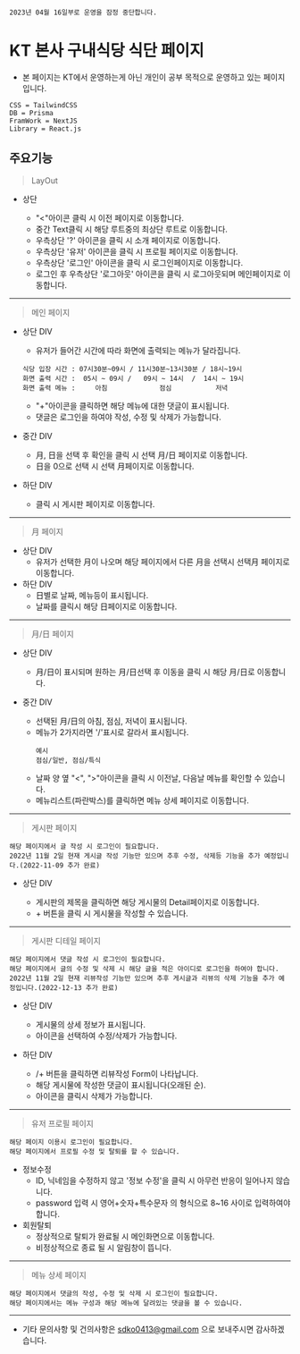 ```

2023년 04월 16일부로 운영을 잠정 중단합니다.

```
# KT 본사 구내식당 식단 페이지
- 본 페이지는 KT에서 운영하는게 아닌 개인이 공부 목적으로 운영하고 있는 페이지 입니다.
```
CSS = TailwindCSS
DB = Prisma
FramWork = NextJS
Library = React.js
```

## 주요기능

> LayOut

- 상단

  - "<"아이콘 클릭 시 이전 페이지로 이동합니다.
  - 중간 Text클릭 시 해당 루트중의 최상단 루트로 이동합니다.
  - 우측상단 '?' 아이콘을 클릭 시 소개 페이지로 이동합니다.
  - 우측상단 '유저' 아이콘을 클릭 시 프로필 페이지로 이동합니다.
  - 우측상단 '로그인' 아이콘을 클릭 시 로그인페이지로 이동합니다.
  - 로그인 후 우측상단 '로그아웃' 아이콘을 클릭 시 로그아웃되며 메인페이지로 이동합니다.

---

> 메인 페이지

- 상단 DIV
  - 유저가 들어간 시간에 따라 화면에 출력되는 메뉴가 달라집니다.
  ```
  식당 입장 시간 : 07시30분~09시 / 11시30분~13시30분 / 18시~19시
  화면 출력 시간 :  05시 ~ 09시 /   09시 ~ 14시  /  14시 ~ 19시
  화면 출력 메뉴 :     아침             점심           저녁
  ```
  - "+"아이콘을 클릭하면 해당 메뉴에 대한 댓글이 표시됩니다.
  - 댓글은 로그인을 하여야 작성, 수정 및 삭제가 가능합니다.
  
- 중간 DIV

  - 月, 日을 선택 후 확인을 클릭 시 선택 月/日 페이지로 이동합니다.
  - 日을 0으로 선택 시 선택 月페이지로 이동합니다.

- 하단 DIV
  - 클릭 시 게시판 페이지로 이동합니다.

---

> 月 페이지

- 상단 DIV
  - 유저가 선택한 月이 나오며 해당 페이지에서 다른 月을 선택시 선택月 페이지로 이동합니다.
- 하단 DIV
  - 日별로 날짜, 메뉴등이 표시됩니다.
  - 날짜를 클릭시 해당 日페이지로 이동합니다.

---

> 月/日 페이지

- 상단 DIV

  - 月/日이 표시되며 원하는 月/日선택 후 이동을 클릭 시 해당 月/日로 이동합니다.

- 중간 DIV

  - 선택된 月/日의 아침, 점심, 저녁이 표시됩니다.
  - 메뉴가 2가지라면 '/'표시로 갈라서 표시됩니다.
    ```
    예시
    점심/일반, 점심/특식
    ```
  - 날짜 양 옆 "<", ">"아이콘을 클릭 시 이전날, 다음날 메뉴를 확인할 수 있습니다.
  - 메뉴리스트(파란박스)를 클릭하면 메뉴 상세 페이지로 이동합니다.

---

> 게시판 페이지

```
해당 페이지에서 글 작성 시 로그인이 필요합니다.
2022년 11월 2일 현재 게시글 작성 기능만 있으며 추후 수정, 삭제등 기능을 추가 예정입니다.(2022-11-09 추가 완료)
```

- 상단 DIV

  - 게시판의 제목을 클릭하면 해당 게시물의 Detail페이지로 이동합니다.
  - \+ 버튼을 클릭 시 게시물을 작성할 수 있습니다.

---
> 게시판 디테일 페이지

```
해당 페이지에서 댓글 작성 시 로그인이 필요합니다.
해당 페이지에서 글의 수정 및 삭제 시 해당 글을 적은 아이디로 로그인을 하여야 합니다.
2022년 11월 2일 현재 리뷰작성 기능만 있으며 추후 게시글과 리뷰의 삭제 기능을 추가 예정입니다.(2022-12-13 추가 완료)
```

- 상단 DIV

  - 게시물의 상세 정보가 표시됩니다.
  - 아이콘을 선택하여 수정/삭제가 가능합니다.
  
- 하단 DIV

  - /+ 버튼을 클릭하면 리뷰작성 Form이 나타납니다.
  - 해당 게시물에 작성한 댓글이 표시됩니다(오래된 순).
  - 아이콘을 클릭시 삭제가 가능합니다.

---
> 유저 프로필 페이지

```
해당 페이지 이용시 로그인이 필요합니다.
해당 페이지에서 프로필 수정 및 탈퇴를 할 수 있습니다.
```

- 정보수정
  - ID, 닉네임을 수정하지 않고 '정보 수정'을 클릭 시 아무런 반응이 일어나지 않습니다.
  - password 입력 시 영어+숫자+특수문자 의 형식으로 8~16 사이로 입력하여야합니다.
- 회원탈퇴
  - 정상적으로 탈퇴가 완료될 시 메인화면으로 이동합니다.
  - 비정상적으로 종료 될 시 알림창이 뜹니다.
---
> 메뉴 상세 페이지

```
해당 페이지에서 댓글의 작성, 수정 및 삭제 시 로그인이 필요합니다.
해당 페이지에서는 메뉴 구성과 해당 메뉴에 달려있는 댓글을 볼 수 있습니다.
```

---

* 기타 문의사항 및 건의사항은 sdko0413@gmail.com 으로 보내주시면 감사하겠습니다.
